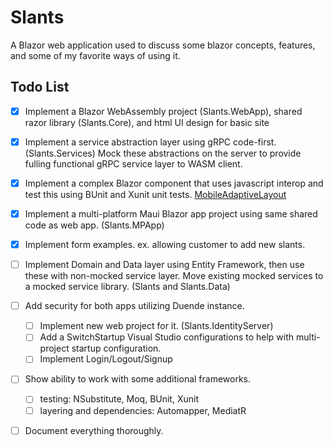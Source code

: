 # Slants
A Blazor web application used to discuss some blazor concepts, features, and some of my favorite ways of using it.

## Todo List
- [x] Implement a Blazor WebAssembly project (Slants.WebApp), shared razor library (Slants.Core), and html UI design for basic site
- [x] Implement a service abstraction layer using gRPC code-first. (Slants.Services) Mock these abstractions on the server to provide fulling functional gRPC service layer to WASM client.
- [x] Implement a complex Blazor component that uses javascript interop and test this using BUnit and Xunit unit tests. [MobileAdaptiveLayout](Slants.Core/Layouts/MobileAdaptiveLayout.md)
- [x] Implement a multi-platform Maui Blazor app project using same shared code as web app. (Slants.MPApp)
- [x] Implement form examples. ex. allowing customer to add new slants.
- [ ] Implement Domain and Data layer using Entity Framework, then use these with non-mocked service layer. Move existing mocked services to a mocked service library. (Slants and Slants.Data)
- [ ] Add security for both apps utilizing Duende instance.
    - [ ] Implement new web project for it. (Slants.IdentityServer)
    - [ ] Add a SwitchStartup Visual Studio configurations to help with multi-project startup configuration.
    - [ ] Implement Login/Logout/Signup
- [ ] Show ability to work with some additional frameworks. 
    - [ ] testing: NSubstitute, Moq, BUnit, Xunit
    - [ ] layering and dependencies: Automapper, MediatR
- [ ] Document everything thoroughly.


